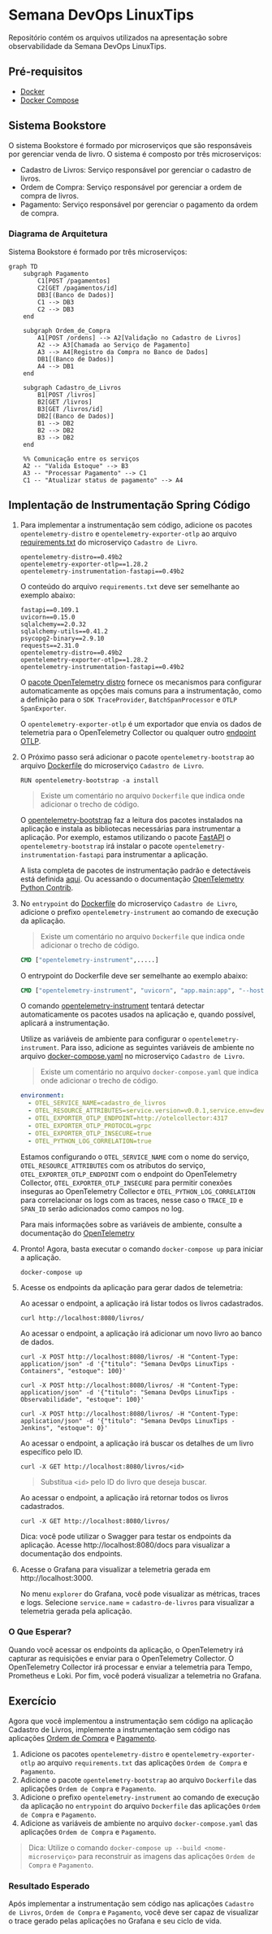 # Semana DevOps LinuxTips

Repositório contém os arquivos utilizados na apresentação sobre observabilidade da Semana DevOps LinuxTips.

## Pré-requisitos

- [Docker](https://docs.docker.com/get-docker/)
- [Docker Compose](https://docs.docker.com/compose/install/)

## Sistema Bookstore

O sistema Bookstore é formado por microserviços que são responsáveis por gerenciar venda de livro. O sistema é composto por três microserviços:

- Cadastro de Livros: Serviço responsável por gerenciar o cadastro de livros.
- Ordem de Compra: Serviço responsável por gerenciar a ordem de compra de livros.
- Pagamento: Serviço responsável por gerenciar o pagamento da ordem de compra.

### Diagrama de Arquitetura

Sistema Bookstore é formado por três microserviços:

```mermaid
graph TD
    subgraph Pagamento
        C1[POST /pagamentos]
        C2[GET /pagamentos/id]
        DB3[(Banco de Dados)]
        C1 --> DB3
        C2 --> DB3
    end

    subgraph Ordem_de_Compra
        A1[POST /ordens] --> A2[Validação no Cadastro de Livros]
        A2 --> A3[Chamada ao Serviço de Pagamento]
        A3 --> A4[Registro da Compra no Banco de Dados]
        DB1[(Banco de Dados)]
        A4 --> DB1
    end

    subgraph Cadastro_de_Livros
        B1[POST /livros]
        B2[GET /livros]
        B3[GET /livros/id]
        DB2[(Banco de Dados)]
        B1 --> DB2
        B2 --> DB2
        B3 --> DB2
    end

    %% Comunicação entre os serviços
    A2 -- "Valida Estoque" --> B3
    A3 -- "Processar Pagamento" --> C1
    C1 -- "Atualizar status de pagamento" --> A4
```

## Implentação de Instrumentação Spring Código

1. Para implementar a instrumentação sem código, adicione os pacotes `opentelemetry-distro` e `opentelemetry-exporter-otlp` ao arquivo [requirements.txt](../../book_store/cadastro_de_livros/requirements.txt) do microserviço `Cadastro de Livro`.

    ```shell
    opentelemetry-distro==0.49b2
    opentelemetry-exporter-otlp==1.28.2
    opentelemetry-instrumentation-fastapi==0.49b2
    ```

    O conteúdo do arquivo `requirements.txt` deve ser semelhante ao exemplo abaixo:

    ```shell
    fastapi==0.109.1
    uvicorn==0.15.0
    sqlalchemy==2.0.32
    sqlalchemy-utils==0.41.2
    psycopg2-binary==2.9.10
    requests==2.31.0
    opentelemetry-distro==0.49b2
    opentelemetry-exporter-otlp==1.28.2
    opentelemetry-instrumentation-fastapi==0.49b2
    ```

    O [pacote OpenTelemetry distro](https://opentelemetry.io/docs/languages/python/distro/) fornece os mecanismos para configurar automaticamente as opções mais comuns para a instrumentação, como a definição para o `SDK TraceProvider`, `BatchSpanProcessor` e `OTLP SpanExporter`.
    
    O `opentelemetry-exporter-otlp` é um exportador que envia os dados de telemetria para o OpenTelemetry Collector ou qualquer outro [endpoint OTLP](https://opentelemetry.io/docs/specs/otel/protocol/exporter/).
    
1. O Próximo passo será adicionar o pacote `opentelemetry-bootstrap` ao arquivo [Dockerfile](../../book_store/cadastro_de_livros/Dockerfile) do microserviço `Cadastro de Livro`.

    ```shell
    RUN opentelemetry-bootstrap -a install
    ```
    > Existe um comentário no arquivo `Dockerfile` que indica onde adicionar o trecho de código.
    
    O [opentelemetry-bootstrap](https://github.com/open-telemetry/opentelemetry-python-contrib/tree/main/opentelemetry-instrumentation#opentelemetry-bootstrap) faz a leitura dos pacotes instalados na aplicação e instala as bibliotecas necessárias para instrumentar a aplicação. Por exemplo, estamos utilizando o pacote [FastAPI](https://fastapi.tiangolo.com/) o `opentelemetry-bootstrap` irá instalar o pacote `opentelemetry-instrumentation-fastapi` para instrumentar a aplicação.

    A lista completa de pacotes de instrumentação padrão e detectáveis está definida [aqui](https://github.com/open-telemetry/opentelemetry-python-contrib/blob/main/opentelemetry-instrumentation/src/opentelemetry/instrumentation/bootstrap_gen.py). Ou acessando o documentação [OpenTelemetry Python Contrib](https://opentelemetry-python-contrib.readthedocs.io/en/latest/).

1. No `entrypoint` do [Dockerfile](../../book_store/cadastro_de_livros/Dockerfile) do microserviço `Cadastro de Livro`, adicione o prefixo `opentelemetry-instrument` ao comando de execução da aplicação. 

    > Existe um comentário no arquivo `Dockerfile` que indica onde adicionar o trecho de código.

    ```Dockerfile
    CMD ["opentelemetry-instrument",.....]
    ```

    O entrypoint do Dockerfile deve ser semelhante ao exemplo abaixo:

    ```Dockerfile
    CMD ["opentelemetry-instrument", "uvicorn", "app.main:app", "--host", "0.0.0.0", "--port", "8080"]
    ```

    O comando [opentelemetry-instrument](https://github.com/open-telemetry/opentelemetry-python-contrib/tree/main/opentelemetry-instrumentation#opentelemetry-instrument) tentará detectar automaticamente os pacotes usados na aplicação e, quando possível, aplicará a instrumentação. 
    
    Utilize as variáveis de ambiente para configurar o `opentelemetry-instrument`. Para isso, adicione as seguintes variáveis de ambiente no arquivo [docker-compose.yaml](../../docker-compose.yaml) no microserviço `Cadastro de Livro`.

    > Existe um comentário no arquivo `docker-compose.yaml` que indica onde adicionar o trecho de código.

    ```yaml
    environment:
      - OTEL_SERVICE_NAME=cadastro_de_livros
      - OTEL_RESOURCE_ATTRIBUTES=service.version=v0.0.1,service.env=dev
      - OTEL_EXPORTER_OTLP_ENDPOINT=http://otelcollector:4317
      - OTEL_EXPORTER_OTLP_PROTOCOL=grpc
      - OTEL_EXPORTER_OTLP_INSECURE=true
      - OTEL_PYTHON_LOG_CORRELATION=true
    ```

    Estamos configurando o `OTEL_SERVICE_NAME` com o nome do serviço, `OTEL_RESOURCE_ATTRIBUTES` com os atributos do serviço, `OTEL_EXPORTER_OTLP_ENDPOINT` com o endpoint do OpenTelemetry Collector, `OTEL_EXPORTER_OTLP_INSECURE` para permitir conexões inseguras ao OpenTelemetry Collector e `OTEL_PYTHON_LOG_CORRELATION` para correlacionar os logs com as traces, nesse caso o `TRACE_ID` e `SPAN_ID` serão adicionados como campos no log.

    Para mais informações sobre as variáveis de ambiente, consulte a documentação do [OpenTelemetry](https://opentelemetry.io/docs/languages/sdk-configuration/general/)

1. Pronto! Agora, basta executar o comando `docker-compose up` para iniciar a aplicação.

    ```shell
    docker-compose up
    ```

1. Acesse os endpoints da aplicação para gerar dados de telemetria:

    Ao acessar o endpoint, a aplicação irá listar todos os livros cadastrados.

    ```shell
    curl http://localhost:8080/livros/
    ```

    Ao acessar o endpoint, a aplicação irá adicionar um novo livro ao banco de dados.

    ```shell
    curl -X POST http://localhost:8080/livros/ -H "Content-Type: application/json" -d '{"titulo": "Semana DevOps LinuxTips - Containers", "estoque": 100}'

    curl -X POST http://localhost:8080/livros/ -H "Content-Type: application/json" -d '{"titulo": "Semana DevOps LinuxTips - Observabilidade", "estoque": 100}'
    
    curl -X POST http://localhost:8080/livros/ -H "Content-Type: application/json" -d '{"titulo": "Semana DevOps LinuxTips - Jenkins", "estoque": 0}'
    ```

    Ao acessar o endpoint, a aplicação irá buscar os detalhes de um livro específico pelo ID.

    ```shell
    curl -X GET http://localhost:8080/livros/<id>
    ```
    > Substitua `<id>` pelo ID do livro que deseja buscar.

    Ao acessar o endpoint, a aplicação irá retornar todos os livros cadastrados.

    ```shell
    curl -X GET http://localhost:8080/livros/
    ```

    Dica: você pode utilizar o Swagger para testar os endpoints da aplicação. 
    Acesse http://localhost:8080/docs para visualizar a documentação dos endpoints.

1. Acesse o Grafana para visualizar a telemetria gerada em http://localhost:3000.

    No menu `explorer` do Grafana, você pode visualizar as métricas, traces e logs. Selecione `service.name` = `cadastro-de-livros` para visualizar a telemetria gerada pela aplicação.

### O Que Esperar?

Quando você acessar os endpoints da aplicação, o OpenTelemetry irá capturar as requisições e enviar para o OpenTelemetry Collector. O OpenTelemetry Collector irá processar e enviar a telemetria para Tempo, Prometheus e Loki. Por fim, você poderá visualizar a telemetria no Grafana.

## Exercício

Agora que você implementou a instrumentação sem código na aplicação Cadastro de Livros, implemente a instrumentação sem código nas aplicações [Ordem de Compra](../../book_store/ordem_de_compra/) e [Pagamento](../../book_store/pagamento/).

1. Adicione os pacotes `opentelemetry-distro` e `opentelemetry-exporter-otlp` ao arquivo `requirements.txt` das aplicações `Ordem de Compra` e `Pagamento`.
1. Adicione o pacote `opentelemetry-bootstrap` ao arquivo `Dockerfile` das aplicações `Ordem de Compra` e `Pagamento`.
1. Adicione o prefixo `opentelemetry-instrument` ao comando de execução da aplicação no `entrypoint` do arquivo `Dockerfile` das aplicações `Ordem de Compra` e `Pagamento`.
1. Adicione as variáveis de ambiente no arquivo `docker-compose.yaml` das aplicações `Ordem de Compra` e `Pagamento`.

> Dica: Utilize o comando `docker-compose up --build <nome-microserviço>` para reconstruir as imagens das aplicações `Ordem de Compra` e `Pagamento`.

### Resultado Esperado

Após implementar a instrumentação sem código nas aplicações `Cadastro de Livros`, `Ordem de Compra` e `Pagamento`, você deve ser capaz de visualizar o trace gerado pelas aplicações no Grafana e seu ciclo de vida.